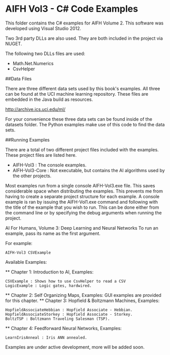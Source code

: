 AIFH Vol3  - C# Code Examples
====
This folder contains the C# examples for AIFH Volume 2.  This software was developed using Visual Studio 2012.

Two 3rd party DLLs are also used. They are both included in the project via NUGET.

The following two DLLs files are used:
* Math.Net.Numerics
* CsvHelper

##Data Files

There are three different data sets used by this book's examples.  All three can be found
at the UCI machine learning repository. These files are embedded in the Java build as
resources.

http://archive.ics.uci.edu/ml/

For your convenience these three data sets can be found inside of the datasets folder.
The Python examples make use of this code to find the data sets.

##Running Examples

There are a total of two different project files included with the examples.  These project files are listed here.

* AIFH-Vol3 : The console examples.
* AIFH-Vol3-Core : Not executable, but contains the AI algorithms used by the other projects.

Most examples run from a single console AIFH-Vol3.exe file.  This saves considerable space when distributing the examples.
This prevents me from having to create a separate project structure for each example.  A console example is ran by 
issuing the AIFH-Vol1.exe command and following with the title of the example that you wish to run.  This can be done
either from the command line or by specifying the debug arguments when running the project.

AI For Humans, Volume 3: Deep Learning and Neural Networks
To run an example, pass its name as the first argument.

For example: 
```
AIFH-Vol3 CSVExample
```
Available Examples:

** Chapter 1: Introduction to AI, Examples:
```
CSVExample : Shows how to use CsvHelper to read a CSV
LogicExample : Logic gates, hardwired.
```
** Chapter 2: Self Organizing Maps, Examples:
GUI examples are provided for this chapter.
** Chapter 3: Hopfield & Boltzmann Machines, Examples:
```
HopfieldAssociateHebbian : Hopfield Associate - Hebbian.
HopfieldAssociateStorkey : Hopfield Associate - Storkey.
BoltzTSP : Boltzmann Traveling Salesman (TSP).
```
** Chapter 4: Feedforward Neural Networks, Examples:
```
LearnIrisAnneal : Iris ANN annealed.
```

Examples are under active development, more will be added soon.